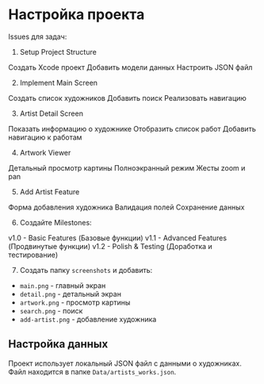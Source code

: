 # Настройка проекта

 Issues для задач:

1. Setup Project Structure

Создать Xcode проект
Добавить модели данных
Настроить JSON файл


2. Implement Main Screen

Создать список художников
Добавить поиск
Реализовать навигацию


3. Artist Detail Screen

Показать информацию о художнике
Отобразить список работ
Добавить навигацию к работам


4. Artwork Viewer

Детальный просмотр картины
Полноэкранный режим
Жесты zoom и pan


5. Add Artist Feature

Форма добавления художника
Валидация полей
Сохранение данных



6. Создайте Milestones:

v1.0 - Basic Features (Базовые функции)
v1.1 - Advanced Features (Продвинутые функции)
v1.2 - Polish & Testing (Доработка и тестирование)


7. Создать папку `screenshots` и добавить:
- `main.png` - главный экран
- `detail.png` - детальный экран
- `artwork.png` - просмотр картины
- `search.png` - поиск
- `add-artist.png` - добавление художника

## Настройка данных
Проект использует локальный JSON файл с данными о художниках. 
Файл находится в папке `Data/artists_works.json`.